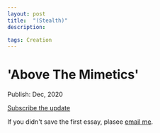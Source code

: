 ```yaml
---
layout: post
title:  "(Stealth)"
description: 

tags: Creation
---
```


# 'Above The Mimetics'

Publish: Dec, 2020

[Subscribe the update](https://ab0ve.substack.com/subscribe?utm_source=menu&simple=true&next=https%3A%2F%2Fab0ve.substack.com%2F)


If you didn't save the first essay, plasee [email me](mailto:allenleein@gmail.com).